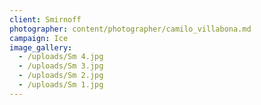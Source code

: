 ```yaml
---
client: Smirnoff
photographer: content/photographer/camilo_villabona.md
campaign: Ice
image_gallery:
  - /uploads/Sm 4.jpg
  - /uploads/Sm 3.jpg
  - /uploads/Sm 2.jpg
  - /uploads/Sm 1.jpg
---
```



